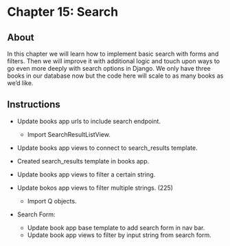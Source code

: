 # Chapter 15: Search

## About

In this chapter we will learn how to implement basic search with forms and filters. Then we will improve it with additional logic and touch upon ways to go even more deeply with search options in Django. We only have three books in our database now but the code here will scale to as many books as we’d like.

## Instructions

- Update books app urls to include search endpoint.
  - Import SearchResultListView.
- Update books app views to connect to search_results template.
- Created search_results template in books app.
- Update books app views to filter a certain string.
- Update bokos app views to filter multiple strings. (225)

  - Import Q objects.

- Search Form:
  - Update book app base template to add search form in nav bar.
  - Update book app views to filter by input string from search form.
